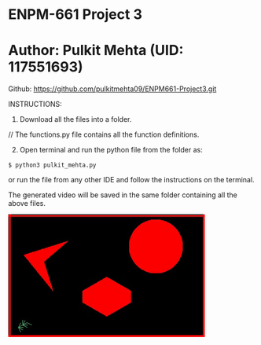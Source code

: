 # ENPM-661 Project 3
# Author: Pulkit Mehta (UID: 117551693) 

Github: https://github.com/pulkitmehta09/ENPM661-Project3.git

INSTRUCTIONS:

1. Download all the files into a folder.

// The functions.py file contains all the function definitions.

2. Open terminal and run the python file from the folder as:

```
$ python3 pulkit_mehta.py 
```

or run the file from any other IDE and follow the instructions on the terminal.

The generated video will be saved in the same folder containing all the above files.

![](https://github.com/pulkitmehta09/ENPM661-Project3/blob/main/Phase1/output.gif)
